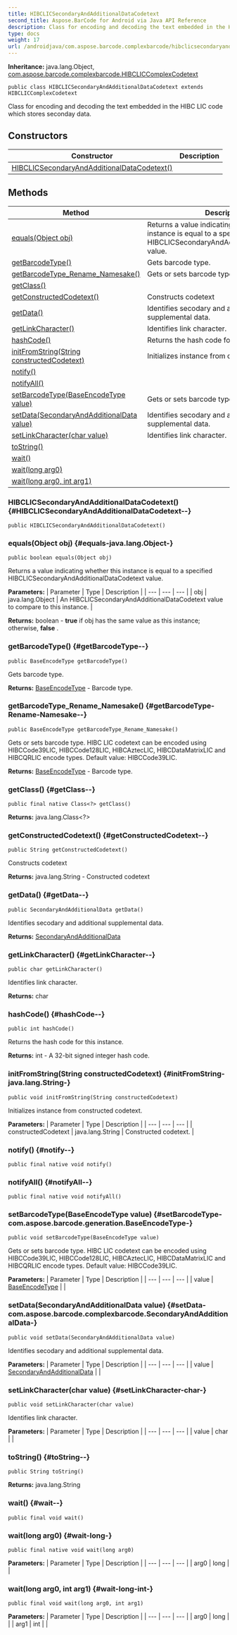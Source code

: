 ```yaml
---
title: HIBCLICSecondaryAndAdditionalDataCodetext
second_title: Aspose.BarCode for Android via Java API Reference
description: Class for encoding and decoding the text embedded in the HIBC LIC code which stores seconday data.
type: docs
weight: 17
url: /androidjava/com.aspose.barcode.complexbarcode/hibclicsecondaryandadditionaldatacodetext/
---
```

**Inheritance:**
java.lang.Object, [com.aspose.barcode.complexbarcode.HIBCLICComplexCodetext](../../com.aspose.barcode.complexbarcode/hibcliccomplexcodetext)
```
public class HIBCLICSecondaryAndAdditionalDataCodetext extends HIBCLICComplexCodetext
```

Class for encoding and decoding the text embedded in the HIBC LIC code which stores seconday data.
## Constructors

| Constructor | Description |
| --- | --- |
| [HIBCLICSecondaryAndAdditionalDataCodetext()](#HIBCLICSecondaryAndAdditionalDataCodetext--) |  |
## Methods

| Method | Description |
| --- | --- |
| [equals(Object obj)](#equals-java.lang.Object-) | Returns a value indicating whether this instance is equal to a specified  HIBCLICSecondaryAndAdditionalDataCodetext  value. |
| [getBarcodeType()](#getBarcodeType--) | Gets barcode type. |
| [getBarcodeType_Rename_Namesake()](#getBarcodeType-Rename-Namesake--) | Gets or sets barcode type. |
| [getClass()](#getClass--) |  |
| [getConstructedCodetext()](#getConstructedCodetext--) | Constructs codetext |
| [getData()](#getData--) | Identifies secodary and additional supplemental data. |
| [getLinkCharacter()](#getLinkCharacter--) | Identifies link character. |
| [hashCode()](#hashCode--) | Returns the hash code for this instance. |
| [initFromString(String constructedCodetext)](#initFromString-java.lang.String-) | Initializes instance from constructed codetext. |
| [notify()](#notify--) |  |
| [notifyAll()](#notifyAll--) |  |
| [setBarcodeType(BaseEncodeType value)](#setBarcodeType-com.aspose.barcode.generation.BaseEncodeType-) | Gets or sets barcode type. |
| [setData(SecondaryAndAdditionalData value)](#setData-com.aspose.barcode.complexbarcode.SecondaryAndAdditionalData-) | Identifies secodary and additional supplemental data. |
| [setLinkCharacter(char value)](#setLinkCharacter-char-) | Identifies link character. |
| [toString()](#toString--) |  |
| [wait()](#wait--) |  |
| [wait(long arg0)](#wait-long-) |  |
| [wait(long arg0, int arg1)](#wait-long-int-) |  |
### HIBCLICSecondaryAndAdditionalDataCodetext() {#HIBCLICSecondaryAndAdditionalDataCodetext--}
```
public HIBCLICSecondaryAndAdditionalDataCodetext()
```


### equals(Object obj) {#equals-java.lang.Object-}
```
public boolean equals(Object obj)
```


Returns a value indicating whether this instance is equal to a specified  HIBCLICSecondaryAndAdditionalDataCodetext  value.

**Parameters:**
| Parameter | Type | Description |
| --- | --- | --- |
| obj | java.lang.Object | An  HIBCLICSecondaryAndAdditionalDataCodetext  value to compare to this instance. |

**Returns:**
boolean -  **true**  if obj has the same value as this instance; otherwise,  **false** .
### getBarcodeType() {#getBarcodeType--}
```
public BaseEncodeType getBarcodeType()
```


Gets barcode type.

**Returns:**
[BaseEncodeType](../../com.aspose.barcode.generation/baseencodetype) - Barcode type.
### getBarcodeType_Rename_Namesake() {#getBarcodeType-Rename-Namesake--}
```
public BaseEncodeType getBarcodeType_Rename_Namesake()
```


Gets or sets barcode type. HIBC LIC codetext can be encoded using HIBCCode39LIC, HIBCCode128LIC, HIBCAztecLIC, HIBCDataMatrixLIC and HIBCQRLIC encode types. Default value: HIBCCode39LIC.

**Returns:**
[BaseEncodeType](../../com.aspose.barcode.generation/baseencodetype) - Barcode type.
### getClass() {#getClass--}
```
public final native Class<?> getClass()
```




**Returns:**
java.lang.Class<?>
### getConstructedCodetext() {#getConstructedCodetext--}
```
public String getConstructedCodetext()
```


Constructs codetext

**Returns:**
java.lang.String - Constructed codetext
### getData() {#getData--}
```
public SecondaryAndAdditionalData getData()
```


Identifies secodary and additional supplemental data.

**Returns:**
[SecondaryAndAdditionalData](../../com.aspose.barcode.complexbarcode/secondaryandadditionaldata)
### getLinkCharacter() {#getLinkCharacter--}
```
public char getLinkCharacter()
```


Identifies link character.

**Returns:**
char
### hashCode() {#hashCode--}
```
public int hashCode()
```


Returns the hash code for this instance.

**Returns:**
int - A 32-bit signed integer hash code.
### initFromString(String constructedCodetext) {#initFromString-java.lang.String-}
```
public void initFromString(String constructedCodetext)
```


Initializes instance from constructed codetext.

**Parameters:**
| Parameter | Type | Description |
| --- | --- | --- |
| constructedCodetext | java.lang.String | Constructed codetext. |

### notify() {#notify--}
```
public final native void notify()
```




### notifyAll() {#notifyAll--}
```
public final native void notifyAll()
```




### setBarcodeType(BaseEncodeType value) {#setBarcodeType-com.aspose.barcode.generation.BaseEncodeType-}
```
public void setBarcodeType(BaseEncodeType value)
```


Gets or sets barcode type. HIBC LIC codetext can be encoded using HIBCCode39LIC, HIBCCode128LIC, HIBCAztecLIC, HIBCDataMatrixLIC and HIBCQRLIC encode types. Default value: HIBCCode39LIC.

**Parameters:**
| Parameter | Type | Description |
| --- | --- | --- |
| value | [BaseEncodeType](../../com.aspose.barcode.generation/baseencodetype) |  |

### setData(SecondaryAndAdditionalData value) {#setData-com.aspose.barcode.complexbarcode.SecondaryAndAdditionalData-}
```
public void setData(SecondaryAndAdditionalData value)
```


Identifies secodary and additional supplemental data.

**Parameters:**
| Parameter | Type | Description |
| --- | --- | --- |
| value | [SecondaryAndAdditionalData](../../com.aspose.barcode.complexbarcode/secondaryandadditionaldata) |  |

### setLinkCharacter(char value) {#setLinkCharacter-char-}
```
public void setLinkCharacter(char value)
```


Identifies link character.

**Parameters:**
| Parameter | Type | Description |
| --- | --- | --- |
| value | char |  |

### toString() {#toString--}
```
public String toString()
```




**Returns:**
java.lang.String
### wait() {#wait--}
```
public final void wait()
```




### wait(long arg0) {#wait-long-}
```
public final native void wait(long arg0)
```




**Parameters:**
| Parameter | Type | Description |
| --- | --- | --- |
| arg0 | long |  |

### wait(long arg0, int arg1) {#wait-long-int-}
```
public final void wait(long arg0, int arg1)
```




**Parameters:**
| Parameter | Type | Description |
| --- | --- | --- |
| arg0 | long |  |
| arg1 | int |  |


